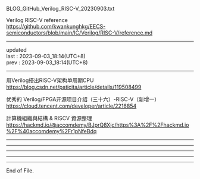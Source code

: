   
BLOG_GitHub_Verilog_RISC-V_20230903.txt  
  
Verilog RISC-V reference  
  https://github.com/kwankunghkg/EECS-semiconductors/blob/main/IC/Verilog/RISC-V/reference.md  
  
  
----------------------------------------  
  
updated  
last : 2023-09-03_18:14(UTC+8)  
prev : 2023-09-03_18:14(UTC+8)  
  
----------------------------------------  
  
用Verilog搭出RISC-V架构单周期CPU  
  https://blog.csdn.net/paticita/article/details/119508499  
  
优秀的 Verilog/FPGA开源项目介绍（三十六）-RISC-V（新增一）  
  https://cloud.tencent.com/developer/article/2216854  
  
計算機組織與結構 & RISCV 資源整理  
  https://hackmd.io/@accomdemy/BJprQ8Xjc/https%3A%2F%2Fhackmd.io%2F%40accomdemy%2Fr1pNfeBdq  
  
  
  
  
  
----------------------------------------  
  
  
----------------------------------------  
  
  
----------------------------------------  
  
  
----------------------------------------  
  
  
----------------------------------------  
End of File.  
